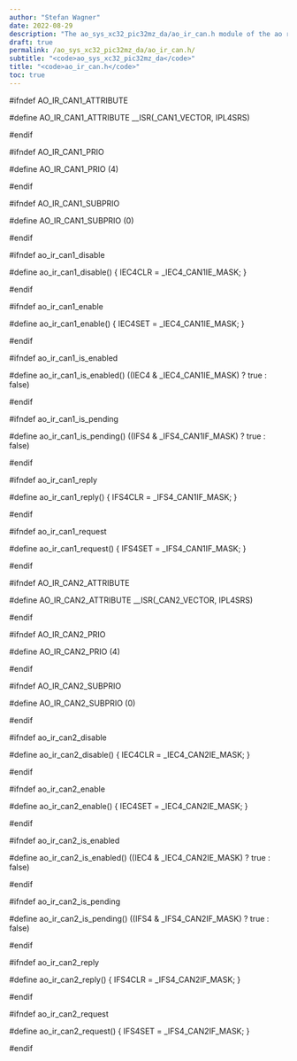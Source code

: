 ```yaml
---
author: "Stefan Wagner"
date: 2022-08-29
description: "The ao_sys_xc32_pic32mz_da/ao_ir_can.h module of the ao real-time operating system."
draft: true
permalink: /ao_sys_xc32_pic32mz_da/ao_ir_can.h/ 
subtitle: "<code>ao_sys_xc32_pic32mz_da</code>"
title: "<code>ao_ir_can.h</code>"
toc: true
---
```


#ifndef AO_IR_CAN1_ATTRIBUTE

#define AO_IR_CAN1_ATTRIBUTE        __ISR(_CAN1_VECTOR, IPL4SRS)

#endif

#ifndef AO_IR_CAN1_PRIO

#define AO_IR_CAN1_PRIO             (4)

#endif

#ifndef AO_IR_CAN1_SUBPRIO

#define AO_IR_CAN1_SUBPRIO          (0)

#endif

#ifndef ao_ir_can1_disable

#define ao_ir_can1_disable()        { IEC4CLR = _IEC4_CAN1IE_MASK; }

#endif

#ifndef ao_ir_can1_enable

#define ao_ir_can1_enable()         { IEC4SET = _IEC4_CAN1IE_MASK; }

#endif

#ifndef ao_ir_can1_is_enabled

#define ao_ir_can1_is_enabled()     ((IEC4 & _IEC4_CAN1IE_MASK) ? true : false)

#endif

#ifndef ao_ir_can1_is_pending

#define ao_ir_can1_is_pending()     ((IFS4 & _IFS4_CAN1IF_MASK) ? true : false)

#endif

#ifndef ao_ir_can1_reply

#define ao_ir_can1_reply()          { IFS4CLR = _IFS4_CAN1IF_MASK; }

#endif

#ifndef ao_ir_can1_request

#define ao_ir_can1_request()        { IFS4SET = _IFS4_CAN1IF_MASK; }

#endif

#ifndef AO_IR_CAN2_ATTRIBUTE

#define AO_IR_CAN2_ATTRIBUTE        __ISR(_CAN2_VECTOR, IPL4SRS)

#endif

#ifndef AO_IR_CAN2_PRIO

#define AO_IR_CAN2_PRIO             (4)

#endif

#ifndef AO_IR_CAN2_SUBPRIO

#define AO_IR_CAN2_SUBPRIO          (0)

#endif

#ifndef ao_ir_can2_disable

#define ao_ir_can2_disable()        { IEC4CLR = _IEC4_CAN2IE_MASK; }

#endif

#ifndef ao_ir_can2_enable

#define ao_ir_can2_enable()         { IEC4SET = _IEC4_CAN2IE_MASK; }

#endif

#ifndef ao_ir_can2_is_enabled

#define ao_ir_can2_is_enabled()     ((IEC4 & _IEC4_CAN2IE_MASK) ? true : false)

#endif

#ifndef ao_ir_can2_is_pending

#define ao_ir_can2_is_pending()     ((IFS4 & _IFS4_CAN2IF_MASK) ? true : false)

#endif

#ifndef ao_ir_can2_reply

#define ao_ir_can2_reply()          { IFS4CLR = _IFS4_CAN2IF_MASK; }

#endif

#ifndef ao_ir_can2_request

#define ao_ir_can2_request()        { IFS4SET = _IFS4_CAN2IF_MASK; }

#endif

